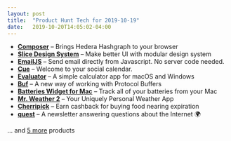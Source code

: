 ```yaml
---
layout: post
title:  "Product Hunt Tech for 2019-10-19"
date:   2019-10-20T14:05:02-04:00
---
```


* **[Composer](https://www.producthunt.com/posts/composer-3?utm_campaign=producthunt-api&utm_medium=api&utm_source=Application%3A+Daily+Digest+RSS+%28ID%3A+3202%29)** – Brings Hedera Hashgraph to your browser
* **[Slice Design System](https://www.producthunt.com/posts/slice-design-system?utm_campaign=producthunt-api&utm_medium=api&utm_source=Application%3A+Daily+Digest+RSS+%28ID%3A+3202%29)** – Make better UI with modular design system
* **[EmailJS](https://www.producthunt.com/posts/emailjs-2?utm_campaign=producthunt-api&utm_medium=api&utm_source=Application%3A+Daily+Digest+RSS+%28ID%3A+3202%29)** – Send email directly from Javascript. No server code needed.
* **[Cue](https://www.producthunt.com/posts/cue-7a58ad71-7f16-426f-b0d2-a4fc86a6d032?utm_campaign=producthunt-api&utm_medium=api&utm_source=Application%3A+Daily+Digest+RSS+%28ID%3A+3202%29)** – Welcome to your social calendar.
* **[Evaluator](https://www.producthunt.com/posts/evaluator?utm_campaign=producthunt-api&utm_medium=api&utm_source=Application%3A+Daily+Digest+RSS+%28ID%3A+3202%29)** – A simple calculator app for macOS and Windows
* **[Buf](https://www.producthunt.com/posts/buf?utm_campaign=producthunt-api&utm_medium=api&utm_source=Application%3A+Daily+Digest+RSS+%28ID%3A+3202%29)** – A new way of working with Protocol Buffers
* **[Batteries Widget for Mac](https://www.producthunt.com/posts/batteries-widget-for-mac?utm_campaign=producthunt-api&utm_medium=api&utm_source=Application%3A+Daily+Digest+RSS+%28ID%3A+3202%29)** – Track all of your batteries from your Mac
* **[Mr. Weather 2](https://www.producthunt.com/posts/mr-weather-2?utm_campaign=producthunt-api&utm_medium=api&utm_source=Application%3A+Daily+Digest+RSS+%28ID%3A+3202%29)** – Your Uniquely Personal Weather App
* **[Cherripick](https://www.producthunt.com/posts/cherripick?utm_campaign=producthunt-api&utm_medium=api&utm_source=Application%3A+Daily+Digest+RSS+%28ID%3A+3202%29)** – Earn cashback for buying food nearing expiration
* **[quest](https://www.producthunt.com/posts/quest-4?utm_campaign=producthunt-api&utm_medium=api&utm_source=Application%3A+Daily+Digest+RSS+%28ID%3A+3202%29)** – A newsletter answering questions about the Internet 🌍

… and [5 more](https://www.producthunt.com/tech) products